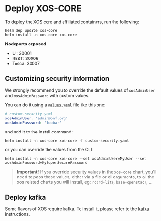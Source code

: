 # Deploy XOS-CORE

To deploy the XOS core and affiliated containers, run the following:

```shell
helm dep update xos-core
helm install -n xos-core xos-core
```
**Nodeports exposed**

* UI: 30001
* REST: 30006
* Tosca: 30007

## Customizing security information

We strongly recommend you to override the default values of `xosAdminUser` and
`xosAdminPassword` with custom values.

You can do it using a [`values.yaml`](https://docs.helm.sh/chart_template_guide/#values-files)
file like this one:

```yaml
# custom-security.yaml
xosAdminUser: 'admin@onf.org'
xosAdminPassword: 'foobar'
```

and add it to the install command:

```shell
helm install -n xos-core xos-core -f custom-security.yaml
```

or you can override the values from the CLI

```shell
helm install -n xos-core xos-core --set xosAdminUser=MyUser --set xosAdminPassword=MySuperSecurePassword
```
> **Important!**
> If you override security values in the `xos-core` chart, you'll need to pass
> these values, either via a file or cli arguments, to all the xos related charts
> you will install, eg: `rcord-lite`, `base-openstack`, ...

## Deploy kafka

Some flavors of XOS require kafka. To install it, please
refer to the [kafka](kafka.md) instructions.
